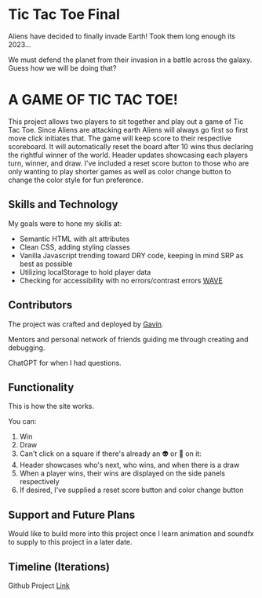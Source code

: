 # Tic Tac Toe Final

Aliens have decided to finally invade Earth! Took them long enough its 2023...

We must defend the planet from their invasion in a battle across the galaxy.
Guess how we will be doing that?

# A GAME OF TIC TAC TOE!

This project allows two players to sit together and play out a game of Tic Tac Toe. Since Aliens are attacking earth Aliens will always go first so first move click initiates that. The game will keep score to their respective scoreboard. It will automatically reset the board after 10 wins thus declaring the rightful winner of the world. Header updates showcasing each players turn, winner, and draw. I've included a reset score button to those who are only wanting to play shorter games as well as color change button to change the color style for fun preference.

## Skills and Technology

My goals were to hone my skills at:

- Semantic HTML with alt attributes
- Clean CSS, adding styling classes
- Vanilla Javascript trending toward DRY code, keeping in mind SRP as best as possible
- Utilizing localStorage to hold player data
- Checking for accessibility with no errors/contrast errors [WAVE](https://chrome.google.com/webstore/detail/wave-evaluation-tool/jbbplnpkjmmeebjpijfedlgcdilocofh)

## Contributors

The project was crafted and deployed by [Gavin](https://github.com/EGavinG).

Mentors and personal network of friends guiding me through creating and debugging.

ChatGPT for when I had questions.

## Functionality

This is how the site works.

You can:

1. Win
2. Draw
3. Can't click on a square if there's already an :alien: or :rocket: on it:
4. Header showcases who's next, who wins, and when there is a draw
5. When a player wins, their wins are displayed on the side panels respectively
6. If desired, I've supplied a reset score button and color change button

## Support and Future Plans

Would like to build more into this project once I learn animation and soundfx to supply to this project in a later date.

## Timeline (Iterations)

Github Project [Link](https://github.com/users/EGavinG/projects/2)
